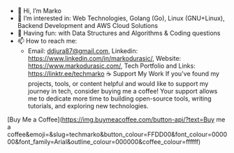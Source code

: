 - 👋 Hi, I’m Marko
- 👀 I’m interested in: Web Technologies, Golang (Go), Linux (GNU+Linux), Backend Development and AWS Cloud Solutions
- 🎡 Having fun: with Data Structures and Algorithms & Coding questions
- 📫 How to reach me:
    - Email: ddjura87@gmail.com, Linkedin: https://www.linkedin.com/in/markodurasic/, Website: https://www.markodurasic.com/, Tech Portfolio and Links: https://linktr.ee/techmarko
☕ Support My Work
If you've found my projects, tools, or content helpful and would like to support my journey in tech, consider buying me a coffee! Your support allows me to dedicate more time to building open-source tools, writing tutorials, and exploring new technologies.

[Buy Me a Coffee](https://img.buymeacoffee.com/button-api/?text=Buy me a coffee&emoji=&slug=techmarko&button_colour=FFDD00&font_colour=000000&font_family=Arial&outline_colour=000000&coffee_colour=ffffff)

<!---
marko-durasic/marko-durasic is a ✨ special ✨ repository because its `README.md` (this file) appears on your GitHub profile.
You can click the Preview link to take a look at your changes.
--->
